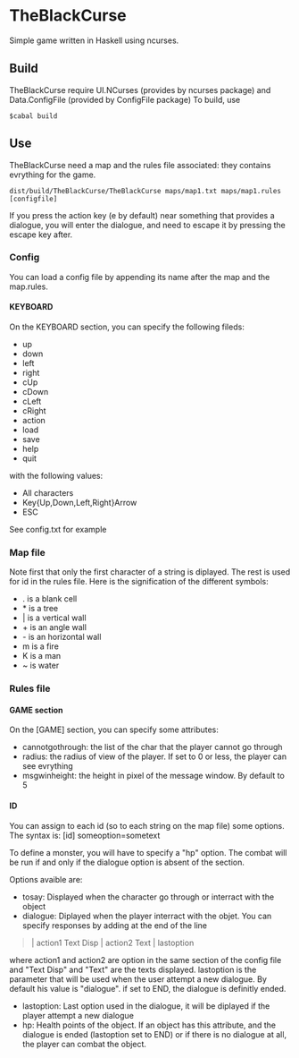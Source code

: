   # TheBlackCurse
Simple game written in Haskell using ncurses.

## Build
TheBlackCurse require UI.NCurses (provides by ncurses package) and Data.ConfigFile (provided by ConfigFile package)
To build, use
```
$cabal build
```

## Use
TheBlackCurse need a map and the rules file associated: they contains evrything for the game.
```
dist/build/TheBlackCurse/TheBlackCurse maps/map1.txt maps/map1.rules [configfile]
```

If you press the action key (e by default) near something that provides a dialogue, you will enter the dialogue, and need to escape it by pressing the escape key after.
### Config
You can load a config file by appending its name after the map and the map.rules.

#### KEYBOARD
On the KEYBOARD section, you can specify the following fileds:

* up
* down
* left
* right
* cUp
* cDown
* cLeft
* cRight
* action
* load
* save
* help
* quit

with the following values:

* All characters
* Key{Up,Down,Left,Right}Arrow
* ESC

See config.txt for example

### Map file
Note first that only the first character of a string is diplayed. The rest is used for id in the rules file.
Here is the signification of the different symbols:

* . is a blank cell
* \* is a tree
* | is a vertical wall
* \+ is an angle wall
* \- is an horizontal wall
* m is a fire
* K is a man
* ~ is water

### Rules file
#### GAME section
On the [GAME] section, you can specify some attributes:

* cannotgothrough: the list of the char that the player cannot go through
* radius: the radius of view of the player. If set to 0 or less, the player can see evrything
* msgwinheight: the height in pixel of the message window. By default to 5

#### ID
You can assign to each id (so to each string on the map file) some options. The syntax is:
[id]
someoption=sometext

To define a monster, you will have to specify a "hp" option. The combat will be run if and only if the dialogue option is absent of the section.

Options avaible are:
* tosay: Displayed when the character go through or interract with the object
* dialogue: Diplayed when the player interract with the objet. You can specify responses by adding at the end of the line

> | action1 Text Disp | action2 Text | lastoption

where action1 and action2 are option in the same section of the config file and "Text Disp" and "Text" are the texts displayed. lastoption is the parameter that will be used when the user attempt a new dialogue. By default his value is "dialogue". if set to END, the dialogue is definitly ended.

* lastoption: Last option used in the dialogue, it will be diplayed if the player attempt a new dialogue
* hp: Health points of the object. If an object has this attribute, and the dialogue is ended (lastoption set to END) or if there is no dialogue at all, the player can combat the object.
